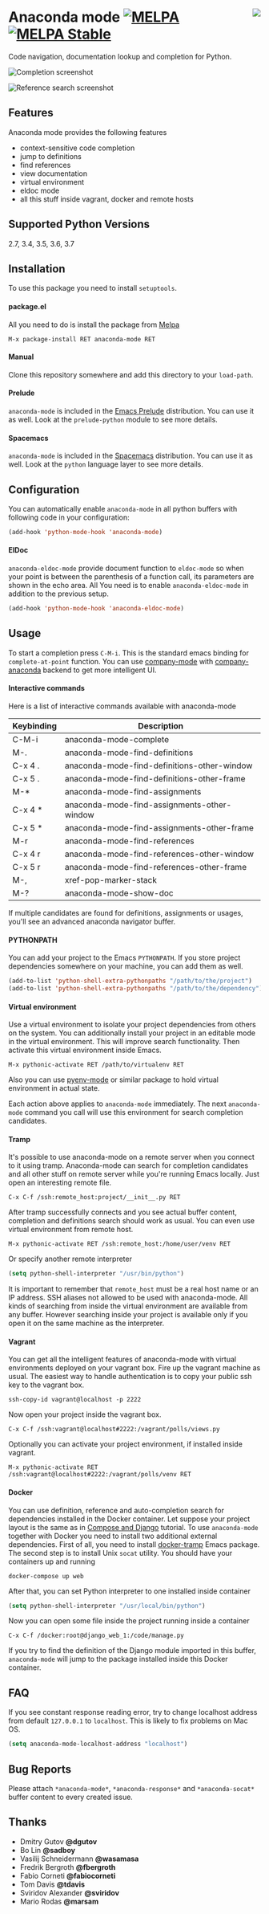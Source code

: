 # <img align="right" src="static/logo.png"> Anaconda mode [![MELPA](https://melpa.org/packages/anaconda-mode-badge.svg)](https://melpa.org/#/anaconda-mode) [![MELPA Stable](https://stable.melpa.org/packages/anaconda-mode-badge.svg)](https://stable.melpa.org/#/anaconda-mode)

Code navigation, documentation lookup and completion for Python.

![Completion screenshot](static/completion.png)

![Reference search screenshot](static/reference.png)

## Features

Anaconda mode provides the following features

* context-sensitive code completion
* jump to definitions
* find references
* view documentation
* virtual environment
* eldoc mode
* all this stuff inside vagrant, docker and remote hosts

## Supported Python Versions

2.7, 3.4, 3.5, 3.6, 3.7

## Installation

To use this package you need to install `setuptools`.

#### package.el

All you need to do is install the package from
[Melpa](https://melpa.org/)

    M-x package-install RET anaconda-mode RET

#### Manual

Clone this repository somewhere and add this directory to your
`load-path`.

#### Prelude

`anaconda-mode` is included in the [Emacs
Prelude](https://github.com/bbatsov/prelude) distribution.  You can
use it as well.  Look at the `prelude-python` module to see more
details.

#### Spacemacs

`anaconda-mode` is included in the
[Spacemacs](https://github.com/syl20bnr/spacemacs) distribution.  You
can use it as well.  Look at the `python` language layer to see more
details.

## Configuration

You can automatically enable `anaconda-mode` in all python buffers
with following code in your configuration:

```lisp
(add-hook 'python-mode-hook 'anaconda-mode)
```

#### ElDoc

`anaconda-eldoc-mode` provide document function to `eldoc-mode` so
when your point is between the parenthesis of a function call, its
parameters are shown in the echo area. All You need is to enable
`anaconda-eldoc-mode` in addition to the previous setup.

```lisp
(add-hook 'python-mode-hook 'anaconda-eldoc-mode)
```

## Usage

To start a completion press `C-M-i`.  This is the standard emacs
binding for `complete-at-point` function.  You can use
[company-mode](http://company-mode.github.io/) with
[company-anaconda](https://github.com/proofit404/company-anaconda)
backend to get more intelligent UI.

#### Interactive commands

Here is a list of interactive commands available with anaconda-mode

|Keybinding  | Description                                 |
|------------|---------------------------------------------|
| C-M-i      | anaconda-mode-complete                      |
| M-.        | anaconda-mode-find-definitions              |
| C-x 4 .    | anaconda-mode-find-definitions-other-window |
| C-x 5 .    | anaconda-mode-find-definitions-other-frame  |
| M-*        | anaconda-mode-find-assignments              |
| C-x 4 *    | anaconda-mode-find-assignments-other-window |
| C-x 5 *    | anaconda-mode-find-assignments-other-frame  |
| M-r        | anaconda-mode-find-references               |
| C-x 4 r    | anaconda-mode-find-references-other-window  |
| C-x 5 r    | anaconda-mode-find-references-other-frame   |
| M-,        | xref-pop-marker-stack                       |
| M-?        | anaconda-mode-show-doc                      |

If multiple candidates are found for definitions, assignments or
usages, you'll see an advanced anaconda navigator buffer.

#### PYTHONPATH

You can add your project to the Emacs `PYTHONPATH`.  If you store
project dependencies somewhere on your machine, you can add them as
well.

```lisp
(add-to-list 'python-shell-extra-pythonpaths "/path/to/the/project")
(add-to-list 'python-shell-extra-pythonpaths "/path/to/the/dependency")
```

#### Virtual environment

Use a virtual environment to isolate your project dependencies from
others on the system.  You can additionally install your project in an
editable mode in the virtual environment.  This will improve search
functionality.  Then activate this virtual environment inside Emacs.

    M-x pythonic-activate RET /path/to/virtualenv RET

Also you can use
[pyenv-mode](https://github.com/proofit404/pyenv-mode) or similar
package to hold virtual environment in actual state.

Each action above applies to `anaconda-mode` immediately.  The next
`anaconda-mode` command you call will use this environment for search
completion candidates.

#### Tramp

It's possible to use anaconda-mode on a remote server when you connect
to it using tramp.  Anaconda-mode can search for completion candidates
and all other stuff on remote server while you're running Emacs
locally.  Just open an interesting remote file.

    C-x C-f /ssh:remote_host:project/__init__.py RET

After tramp successfully connects and you see actual buffer content,
completion and definitions search should work as usual.  You can even
use virtual environment from remote host.

    M-x pythonic-activate RET /ssh:remote_host:/home/user/venv RET

Or specify another remote interpreter

```lisp
(setq python-shell-interpreter "/usr/bin/python")
```

It is important to remember that `remote_host` must be a real host
name or an IP address.  SSH aliases not allowed to be used with
anaconda-mode.  All kinds of searching from inside the virtual
environment are available from any buffer.  However searching inside
your project is available only if you open it on the same machine as
the interpreter.

#### Vagrant

You can get all the intelligent features of anaconda-mode with virtual
environments deployed on your vagrant box. Fire up the vagrant machine
as usual.  The easiest way to handle authentication is to copy your
public ssh key to the vagrant box.

    ssh-copy-id vagrant@localhost -p 2222

Now open your project inside the vagrant box.

    C-x C-f /ssh:vagrant@localhost#2222:/vagrant/polls/views.py

Optionally you can activate your project environment, if installed
inside vagrant.

    M-x pythonic-activate RET /ssh:vagrant@localhost#2222:/vagrant/polls/venv RET

#### Docker

You can use definition, reference and auto-completion search for
dependencies installed in the Docker container.  Let suppose your
project layout is the same as in [Compose and
Django](https://docs.docker.com/compose/django/) tutorial.  To use
`anaconda-mode` together with Docker you need to install two
additional external dependencies.  First of all, you need to install
[docker-tramp](https://github.com/emacs-pe/docker-tramp.el) Emacs
package.  The second step is to install Unix `socat` utility.  You
should have your containers up and running

    docker-compose up web

After that, you can set Python interpreter to one installed inside
container

```lisp
(setq python-shell-interpreter "/usr/local/bin/python")
```

Now you can open some file inside the project running inside a
container

    C-x C-f /docker:root@django_web_1:/code/manage.py

If you try to find the definition of the Django module imported in
this buffer, `anaconda-mode` will jump to the package installed inside
this Docker container.

## FAQ

If you see constant response reading error, try to change localhost
address from default `127.0.0.1` to `localhost`.  This is likely to
fix problems on Mac OS.

```lisp
(setq anaconda-mode-localhost-address "localhost")
```

## Bug Reports

Please attach `*anaconda-mode*`, `*anaconda-response*` and
`*anaconda-socat*` buffer content to every created issue.

## Thanks

* Dmitry Gutov **@dgutov**
* Bo Lin **@sadboy**
* Vasilij Schneidermann **@wasamasa**
* Fredrik Bergroth **@fbergroth**
* Fabio Corneti **@fabiocorneti**
* Tom Davis **@tdavis**
* Sviridov Alexander **@sviridov**
* Mario Rodas **@marsam**
